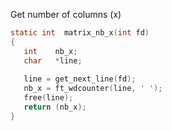 Get number of columns (x)
```C
static int  matrix_nb_x(int fd)  
{  
   int    nb_x;  
   char   *line;  
  
   line = get_next_line(fd);  
   nb_x = ft_wdcounter(line, ' ');  
   free(line);  
   return (nb_x);  
}
```